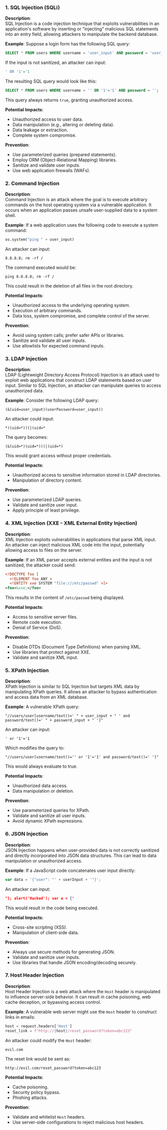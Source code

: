 ### 1. **SQL Injection (SQLi)**

**Description**:  
SQL Injection is a code injection technique that exploits vulnerabilities in an application's software by inserting or "injecting" malicious SQL statements into an entry field, allowing attackers to manipulate the backend database.

**Example**:
Suppose a login form has the following SQL query:
```sql
SELECT * FROM users WHERE username = 'user_input' AND password = 'user_input';
```
If the input is not sanitized, an attacker can input:
```sql
' OR '1'='1
```
The resulting SQL query would look like this:
```sql
SELECT * FROM users WHERE username = '' OR '1'='1' AND password = '';
```
This query always returns `true`, granting unauthorized access.

**Potential Impacts**:
- Unauthorized access to user data.
- Data manipulation (e.g., altering or deleting data).
- Data leakage or extraction.
- Complete system compromise.

**Prevention**:
- Use parameterized queries (prepared statements).
- Employ ORM (Object-Relational Mapping) libraries.
- Sanitize and validate user inputs.
- Use web application firewalls (WAFs).

### 2. **Command Injection**

**Description**:  
Command Injection is an attack where the goal is to execute arbitrary commands on the host operating system via a vulnerable application. It occurs when an application passes unsafe user-supplied data to a system shell.

**Example**:
If a web application uses the following code to execute a system command:
```python
os.system("ping " + user_input)
```
An attacker can input:
```
8.8.8.8; rm -rf /
```
The command executed would be:
```shell
ping 8.8.8.8; rm -rf /
```
This could result in the deletion of all files in the root directory.

**Potential Impacts**:
- Unauthorized access to the underlying operating system.
- Execution of arbitrary commands.
- Data loss, system compromise, and complete control of the server.

**Prevention**:
- Avoid using system calls; prefer safer APIs or libraries.
- Sanitize and validate all user inputs.
- Use allowlists for expected command inputs.

### 3. **LDAP Injection**

**Description**:  
LDAP (Lightweight Directory Access Protocol) Injection is an attack used to exploit web applications that construct LDAP statements based on user input. Similar to SQL Injection, an attacker can manipulate queries to access unauthorized data.

**Example**:
Consider the following LDAP query:
```ldap
(&(uid=user_input)(userPassword=user_input))
```
An attacker could input:
```ldap
*)(uid=*))(|(uid=* 
```
The query becomes:
```ldap
(&(uid=*)(uid=*))(|(uid=*)
```
This would grant access without proper credentials.

**Potential Impacts**:
- Unauthorized access to sensitive information stored in LDAP directories.
- Manipulation of directory content.

**Prevention**:
- Use parameterized LDAP queries.
- Validate and sanitize user input.
- Apply principle of least privilege.

### 4. **XML Injection (XXE - XML External Entity Injection)**

**Description**:  
XML Injection exploits vulnerabilities in applications that parse XML input. An attacker can inject malicious XML code into the input, potentially allowing access to files on the server.

**Example**:
If an XML parser accepts external entities and the input is not sanitized, the attacker could send:
```xml
<!DOCTYPE foo [  
  <!ELEMENT foo ANY >  
  <!ENTITY xxe SYSTEM "file:///etc/passwd" >]>  
<foo>&xxe;</foo>
```
This results in the content of `/etc/passwd` being displayed.

**Potential Impacts**:
- Access to sensitive server files.
- Remote code execution.
- Denial of Service (DoS).

**Prevention**:
- Disable DTDs (Document Type Definitions) when parsing XML.
- Use libraries that protect against XXE.
- Validate and sanitize XML input.

### 5. **XPath Injection**

**Description**:  
XPath Injection is similar to SQL Injection but targets XML data by manipulating XPath queries. It allows an attacker to bypass authentication and access data from an XML database.

**Example**:
A vulnerable XPath query:
```xpath
"//users/user[username/text()=' " + user_input + " ' and password/text()=' " + password_input + " ']"
```
An attacker can input:
```xpath
' or '1'='1
```
Which modifies the query to:
```xpath
"//users/user[username/text()='' or '1'='1' and password/text()=' ']"
```
This would always evaluate to true.

**Potential Impacts**:
- Unauthorized data access.
- Data manipulation or deletion.

**Prevention**:
- Use parameterized queries for XPath.
- Validate and sanitize all user inputs.
- Avoid dynamic XPath expressions.

### 6. **JSON Injection**

**Description**:  
JSON Injection happens when user-provided data is not correctly sanitized and directly incorporated into JSON data structures. This can lead to data manipulation or unauthorized access.

**Example**:
If a JavaScript code concatenates user input directly:
```javascript
var data = '{"user": "' + userInput + '"}';
```
An attacker can input:
```json
"}; alert('Hacked'); var a = {"
```
This would result in the code being executed.

**Potential Impacts**:
- Cross-site scripting (XSS).
- Manipulation of client-side data.

**Prevention**:
- Always use secure methods for generating JSON.
- Validate and sanitize user inputs.
- Use libraries that handle JSON encoding/decoding securely.

### 7. **Host Header Injection**

**Description**:  
Host Header Injection is a web attack where the `Host` header is manipulated to influence server-side behavior. It can result in cache poisoning, web cache deception, or bypassing access control.

**Example**:
A vulnerable web server might use the `Host` header to construct links in emails:
```python
host = request.headers['Host']
reset_link = f"http://{host}/reset_password?token=abc123"
```
An attacker could modify the `Host` header:
```
evil.com
```
The reset link would be sent as:
```
http://evil.com/reset_password?token=abc123
```

**Potential Impacts**:
- Cache poisoning.
- Security policy bypass.
- Phishing attacks.

**Prevention**:
- Validate and whitelist `Host` headers.
- Use server-side configurations to reject malicious host headers.

